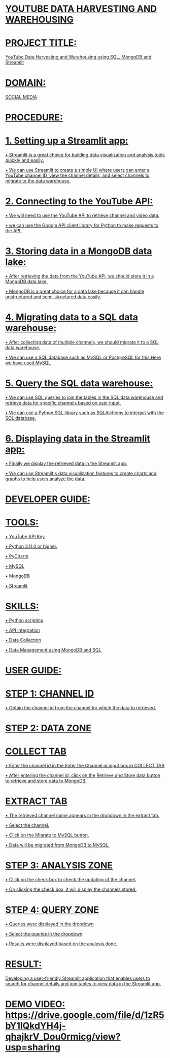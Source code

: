 # <U>YOUTUBE DATA HARVESTING AND WAREHOUSING<U>

# PROJECT TITLE:

YouTube Data Harvesting and Warehousing using SQL, MongoDB and Streamlit

# DOMAIN:

SOCIAL MEDIA

# PROCEDURE: 

# 1. Setting up a Streamlit app:

  •	Streamlit is a great choice for building data visualization and analysis tools quickly and easily.

  •	We can use Streamlit to create a simple UI where users can enter a YouTube channel ID, view the channel details, and select channels to migrate to the data warehouse.
  
# 2. Connecting to the YouTube API:
   
  •	We will need to use the YouTube API to retrieve channel and video data.
  
  •	we can use the Google API client library for Python to make requests to the API.
  
# 3. Storing data in a MongoDB data lake:
   
  •	After retrieving the data from the YouTube API, we should store it in a MongoDB data lake.
  
  •	MongoDB is a great choice for a data lake because it can handle unstructured and semi-structured data easily.
  
# 4. Migrating data to a SQL data warehouse:
   
  •	After collecting data of multiple channels, we should migrate it to a SQL data warehouse.

  •	We can use a SQL database such as MySQL or PostgreSQL for this.Here we have used MySQL
  
# 5. Query the SQL data warehouse:
   
  •	We can use SQL queries to join the tables in the SQL data warehouse and retrieve data for specific channels based on user input.
  
  •	We can use a Python SQL library such as SQLAlchemy to interact with the SQL database.
  
# 6. Displaying data in the Streamlit app:

  •	Finally,we display the retrieved data in the Streamlit app.
  
  •	We can use Streamlit's data visualization features to create charts and graphs to help users analyze the data.

# DEVELOPER GUIDE:

# TOOLS:

•	YouTube API Key

•	Python 3.11.0 or higher.

•	PyCharm

•	MySQL

•	MongoDB

•	Streamlit

# SKILLS:

•	Python scripting

•	API integration

•	Data Collection

•	Data Management using MongoDB and SQL

# USER GUIDE:

# STEP 1: CHANNEL ID

  • Obtain the channel id from the channel for which the data to retrieved.
  
# STEP 2: DATA ZONE

# COLLECT TAB

  •	Enter the channel id in the Enter the Channel id input box in COLLECT TAB
  
  •	After entering the channel id, click on the Retrieve and Store data button to retrieve and store data to MongoDB.
  
  # EXTRACT TAB
  
  •	The retrieved channel name appears in the dropdown in the extract tab.
  
  •	Select the channel.
  
  •	Click on the Migrate to MySQL button.
  
  •	Data will be migrated from MongoDB to MySQL.  
  
# STEP 3: ANALYSIS ZONE

  •	Click on the check box to check the updating of the channel.
  
  •	On clicking the check box, it will display the channels stored.

# STEP 4: QUERY ZONE

  •	Queries were displayed in the dropdown
  
  •	Select the queries in the dropdown
  
  •	Results were displayed based on the analysis done.


# RESULT:
  Developing a user-friendly Streamlit application that enables users to search for channel details and join tables to view data in the Streamlit app.

# DEMO VIDEO: https://drive.google.com/file/d/1zR5bY1lQkdYH4j-qhajkrV_Dou0rmicg/view?usp=sharing

